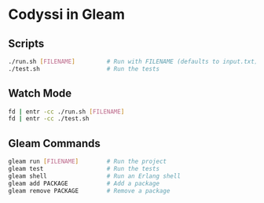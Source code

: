 # Codyssi in Gleam

## Scripts

```sh
./run.sh [FILENAME]         # Run with FILENAME (defaults to input.txt)
./test.sh                   # Run the tests
```

## Watch Mode

```sh
fd | entr -cc ./run.sh [FILENAME]
fd | entr -cc ./test.sh
```

## Gleam Commands

```sh
gleam run [FILENAME]        # Run the project
gleam test                  # Run the tests
gleam shell                 # Run an Erlang shell
gleam add PACKAGE           # Add a package
gleam remove PACKAGE        # Remove a package
```
